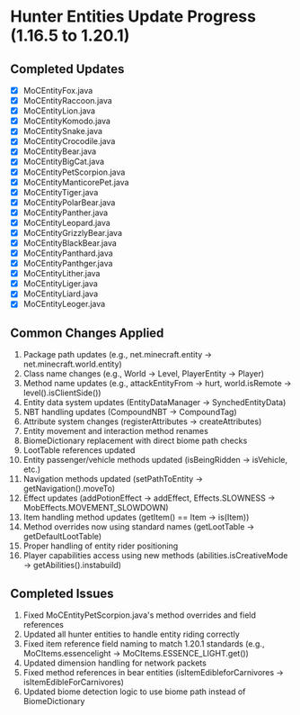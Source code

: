 # Hunter Entities Update Progress (1.16.5 to 1.20.1)

## Completed Updates
- [x] MoCEntityFox.java
- [x] MoCEntityRaccoon.java  
- [x] MoCEntityLion.java
- [x] MoCEntityKomodo.java
- [x] MoCEntitySnake.java
- [x] MoCEntityCrocodile.java
- [x] MoCEntityBear.java
- [x] MoCEntityBigCat.java
- [x] MoCEntityPetScorpion.java
- [x] MoCEntityManticorePet.java
- [x] MoCEntityTiger.java
- [x] MoCEntityPolarBear.java
- [x] MoCEntityPanther.java
- [x] MoCEntityLeopard.java
- [x] MoCEntityGrizzlyBear.java
- [x] MoCEntityBlackBear.java
- [x] MoCEntityPanthard.java
- [x] MoCEntityPanthger.java
- [x] MoCEntityLither.java
- [x] MoCEntityLiger.java
- [x] MoCEntityLiard.java
- [x] MoCEntityLeoger.java

## Common Changes Applied
1. Package path updates (e.g., net.minecraft.entity → net.minecraft.world.entity)
2. Class name changes (e.g., World → Level, PlayerEntity → Player)
3. Method name updates (e.g., attackEntityFrom → hurt, world.isRemote → level().isClientSide())
4. Entity data system updates (EntityDataManager → SynchedEntityData)
5. NBT handling updates (CompoundNBT → CompoundTag)
6. Attribute system changes (registerAttributes → createAttributes)
7. Entity movement and interaction method renames
8. BiomeDictionary replacement with direct biome path checks
9. LootTable references updated
10. Entity passenger/vehicle methods updated (isBeingRidden → isVehicle, etc.)
11. Navigation methods updated (setPathToEntity → getNavigation().moveTo)
12. Effect updates (addPotionEffect → addEffect, Effects.SLOWNESS → MobEffects.MOVEMENT_SLOWDOWN)
13. Item handling method updates (getItem() == Item → is(Item))
14. Method overrides now using standard names (getLootTable → getDefaultLootTable)
15. Proper handling of entity rider positioning 
16. Player capabilities access using new methods (abilities.isCreativeMode → getAbilities().instabuild)

## Completed Issues
1. Fixed MoCEntityPetScorpion.java's method overrides and field references
2. Updated all hunter entities to handle entity riding correctly
3. Fixed item reference field naming to match 1.20.1 standards (e.g., MoCItems.essencelight → MoCItems.ESSENCE_LIGHT.get())
4. Updated dimension handling for network packets
5. Fixed method references in bear entities (isItemEdibleforCarnivores → isItemEdibleForCarnivores)
6. Updated biome detection logic to use biome path instead of BiomeDictionary 